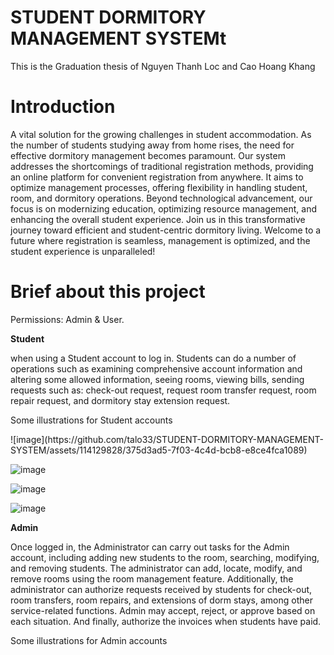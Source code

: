 <h1> STUDENT DORMITORY MANAGEMENT SYSTEMt </h1>
This is the Graduation thesis of Nguyen Thanh Loc and Cao Hoang Khang
<h1> Introduction </h1>
<p> A vital solution for the growing challenges in student accommodation. As the number of students studying away from home rises, the need for effective dormitory management becomes paramount. Our system addresses the shortcomings of traditional registration methods, providing an online platform for convenient registration from anywhere. It aims to optimize management processes, offering flexibility in handling student, room, and dormitory operations. Beyond technological advancement, our focus is on modernizing education, optimizing resource management, and enhancing the overall student experience. Join us in this transformative journey toward efficient and student-centric dormitory living. Welcome to a future where registration is seamless, management is optimized, and the student experience is unparalleled! </p>
<h1> Brief about this project </h1>
<p> Permissions: Admin & User.</p>
<p><b>Student</b></p>
<p>when using a Student account to log in. Students can do a number of operations such as examining comprehensive account information and altering some allowed information, seeing rooms, viewing bills, sending requests such as: check-out request, request room transfer request, room repair request, and dormitory stay extension request.</p>
<p> Some illustrations for Student accounts </p>
![image](https://github.com/talo33/STUDENT-DORMITORY-MANAGEMENT-SYSTEM/assets/114129828/375d3ad5-7f03-4c4d-bcb8-e8ce4fca1089)

![image](https://github.com/talo33/STUDENT-DORMITORY-MANAGEMENT-SYSTEM/assets/114129828/9c10e55c-ae0d-4a4b-bef9-e5d57a22039c)

![image](https://github.com/talo33/STUDENT-DORMITORY-MANAGEMENT-SYSTEM/assets/114129828/3a4244d5-da2e-4e91-b84a-ddb31eaa807d)

![image](https://github.com/talo33/STUDENT-DORMITORY-MANAGEMENT-SYSTEM/assets/114129828/9a33f8c3-fab4-4679-acb9-15f509eb8f73)

<p><b>Admin</b></p>
<p>Once logged in, the Administrator can carry out tasks for the Admin account, including adding new students to the room, searching, modifying, and removing students. The administrator can add, locate, modify, and remove rooms using the room management feature. Additionally, the administrator can authorize requests received by students for check-out, room transfers, room repairs, and extensions of dorm stays, among other service-related functions. Admin may accept, reject, or approve based on each situation. And finally, authorize the invoices when students have paid. </p>
<p> Some illustrations for Admin accounts </p>


